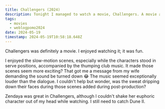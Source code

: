 ```yaml
---
title: Challengers (2024)
description: Tonight I managed to watch a movie, Challengers. A movie about tennis and friendship.
tags:
  - movies
  - weblogpomo2024
date: 2024-05-19
timestamp: 2024-05-19T10:58:18.648Z
---
```


Challengers was definitely a movie. I enjoyed watching it; it was fun.

I enjoyed the slow-motion scenes, especially while the characters stood in serve positions, accompanied by the thumping club music. It made those scenes seem more exciting? That got me a message from my wife demanding the sound be turned down 😂 The music seemed exceptionally louder than the dialogue. I couldn't help but wonder, was the sweat dripping down their faces during those scenes added during post-production?

Zendaya was great in Challengers, although I couldn't shake her euphoric character out of my head while watching. I still need to catch Dune II.